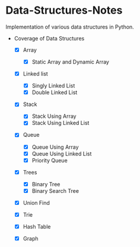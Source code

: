 # Data-Structures-Notes

Implementation of various data structures in Python.

- Coverage of Data Structures
    - [x] Array
        - [x] Static Array and Dynamic Array
    - [x] Linked list
        - [x] Singly Linked List
        - [x] Double Linked List
    - [x] Stack
        - [x] Stack Using Array
        - [x] Stack Using Linked List
    - [x] Queue
        - [x] Queue Using Array
        - [x] Queue Using Linked List
        - [x] Priority Queue
    - [x] Trees
        - [x] Binary Tree
        - [x] Binary Search Tree
    - [x] Union Find
    - [x] Trie
    - [x] Hash Table
    - [x] Graph
     
